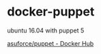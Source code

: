 # docker-puppet

ubuntu 16.04 with puppet 5

[asuforce/puppet - Docker Hub](https://hub.docker.com/r/asuforce/puppet/)
